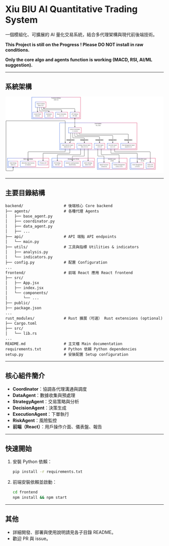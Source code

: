 # Xiu BIU AI Quantitative Trading System

一個模組化、可擴展的 AI 量化交易系統，結合多代理架構與現代前後端技術。

**This Project is still on the Progress ! Please DO NOT install in raw conditions.**

**Only the core algo and agents function is working (MACD, RSI, AI/ML suggestion).**

---

## 系統架構

![系統架構圖](public/x-biu-ai-quant-full-mmd.png)

---

## 主要目錄結構

```
backend/                  # 後端核心 Core backend
├── agents/               # 各種代理 Agents
│   ├── base_agent.py
│   ├── coordinator.py
│   ├── data_agent.py
│   ├── ...
├── api/                  # API 端點 API endpoints
│   └── main.py
├── utils/                # 工具與指標 Utilities & indicators
│   ├── analysis.py
│   └── indicators.py
├── config.py             # 配置 Configuration
...
frontend/                 # 前端 React 應用 React frontend
├── src/
│   ├── App.jsx
│   ├── index.jsx
│   └── components/
│       └── ...
├── public/
├── package.json
...
rust_modules/             # Rust 擴展（可選） Rust extensions (optional)
├── Cargo.toml
├── src/
│   └── lib.rs
...
README.md                 # 主文檔 Main documentation
requirements.txt          # Python 依賴 Python dependencies
setup.py                  # 安裝配置 Setup configuration
```

---

## 核心組件簡介

- **Coordinator**：協調各代理溝通與調度
- **DataAgent**：數據收集與預處理
- **StrategyAgent**：交易策略與分析
- **DecisionAgent**：決策生成
- **ExecutionAgent**：下單執行
- **RiskAgent**：風險監控
- **前端（React）**：用戶操作介面、儀表盤、報告

---

## 快速開始

1. 安裝 Python 依賴：
   ```bash
   pip install -r requirements.txt
   ```
2. 前端安裝依賴並啟動：
   ```bash
   cd frontend
   npm install && npm start
   ```

---

## 其他

- 詳細開發、部署與使用說明請見各子目錄 README。
- 歡迎 PR 與 issue。
